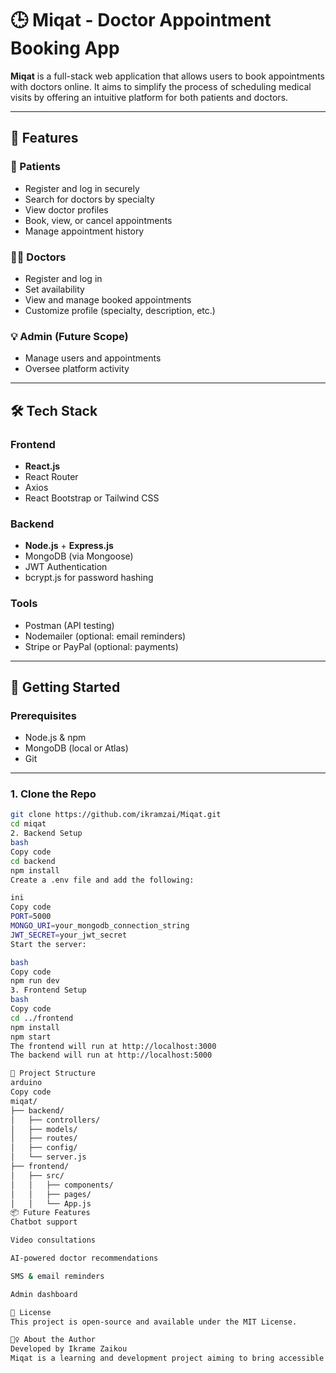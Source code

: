 # 🕒 Miqat - Doctor Appointment Booking App

**Miqat** is a full-stack web application that allows users to book appointments with doctors online. It aims to simplify the process of scheduling medical visits by offering an intuitive platform for both patients and doctors.

---

## 📌 Features

### 👤 Patients
- Register and log in securely
- Search for doctors by specialty
- View doctor profiles
- Book, view, or cancel appointments
- Manage appointment history

### 👨‍⚕️ Doctors
- Register and log in
- Set availability
- View and manage booked appointments
- Customize profile (specialty, description, etc.)

### 💡 Admin (Future Scope)
- Manage users and appointments
- Oversee platform activity

---

## 🛠️ Tech Stack

### Frontend
- **React.js**
- React Router
- Axios
- React Bootstrap or Tailwind CSS

### Backend
- **Node.js** + **Express.js**
- MongoDB (via Mongoose)
- JWT Authentication
- bcrypt.js for password hashing

### Tools
- Postman (API testing)
- Nodemailer (optional: email reminders)
- Stripe or PayPal (optional: payments)

---

## 🚀 Getting Started

### Prerequisites

- Node.js & npm
- MongoDB (local or Atlas)
- Git

---

### 1. Clone the Repo

```bash
git clone https://github.com/ikramzai/Miqat.git
cd miqat
2. Backend Setup
bash
Copy code
cd backend
npm install
Create a .env file and add the following:

ini
Copy code
PORT=5000
MONGO_URI=your_mongodb_connection_string
JWT_SECRET=your_jwt_secret
Start the server:

bash
Copy code
npm run dev
3. Frontend Setup
bash
Copy code
cd ../frontend
npm install
npm start
The frontend will run at http://localhost:3000
The backend will run at http://localhost:5000

📁 Project Structure
arduino
Copy code
miqat/
├── backend/
│   ├── controllers/
│   ├── models/
│   ├── routes/
│   ├── config/
│   └── server.js
├── frontend/
│   ├── src/
│   │   ├── components/
│   │   ├── pages/
│   │   └── App.js
📦 Future Features
Chatbot support

Video consultations

AI-powered doctor recommendations

SMS & email reminders

Admin dashboard

📄 License
This project is open-source and available under the MIT License.

🙋‍♀️ About the Author
Developed by Ikrame Zaikou
Miqat is a learning and development project aiming to bring accessible digital healthcare scheduling to users.
